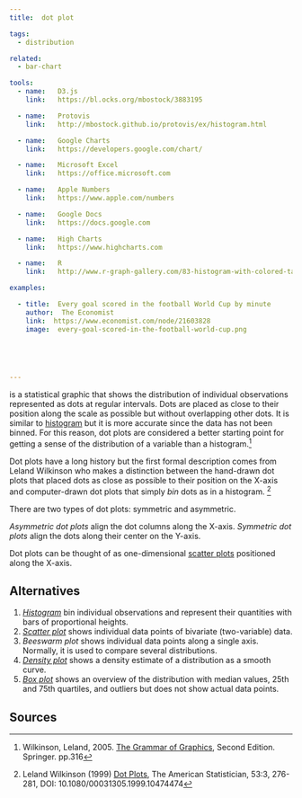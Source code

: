 ```yaml
---
title:  dot plot

tags: 
  - distribution

related:
  - bar-chart

tools:
  - name:   D3.js
    link:   https://bl.ocks.org/mbostock/3883195

  - name:   Protovis
    link:   http://mbostock.github.io/protovis/ex/histogram.html

  - name:   Google Charts
    link:   https://developers.google.com/chart/

  - name:   Microsoft Excel
    link:   https://office.microsoft.com

  - name:   Apple Numbers
    link:   https://www.apple.com/numbers

  - name:   Google Docs
    link:   https://docs.google.com

  - name:   High Charts
    link:   https://www.highcharts.com

  - name:   R
    link:   http://www.r-graph-gallery.com/83-histogram-with-colored-tail/

examples:

  - title:  Every goal scored in the football World Cup by minute
    author:  The Economist
    link:  https://www.economist.com/node/21603828
    image:  every-goal-scored-in-the-football-world-cup.png



 

---
```

is a statistical graphic that shows the distribution of individual observations represented as dots at regular intervals. Dots are placed as close to their position along the scale as possible but without overlapping other dots. It is similar to [histogram](/histogram) but it is more accurate since the data has not been binned. For this reason, dot plots are considered a better starting point for getting a sense of the distribution of a variable than a histogram.[^wilkinson]

<!--more-->
Dot plots have a long history but the first formal description comes from Leland Wilkinson who makes a distinction between the hand-drawn dot plots that placed dots as close as possible to their position on the X-axis and computer-drawn dot plots that simply *bin* dots as in a histogram. [^wilkinson1]

There are two types of dot plots: symmetric and asymmetric.

*Asymmetric dot plots* align the dot columns along the X-axis.
*Symmetric dot plots* align the dots along their center on the Y-axis.

Dot plots can be thought of as one-dimensional [scatter plots](/scatter-plot) positioned along the X-axis.

## Alternatives

1. [*Histogram*](/histogram) bin individual observations and represent their quantities with bars of proportional heights.
2. [*Scatter plot*](/scatter-plot) shows individual data points of bivariate (two-variable) data.
3. *Beeswarm plot* shows individual data points along a single axis. Normally, it is used to compare several distributions.
4. [*Density plot*](/density-plot) shows a density estimate of a distribution as a smooth curve.
5. [*Box plot*](/box-plot) shows an overview of the distribution with median values, 25th and 75th quartiles, and outliers but does not show actual data points. 


## Sources
[^wilkinson]:  Wilkinson, Leland, 2005. [The Grammar of Graphics](https://www.cs.uic.edu/~wilkinson/TheGrammarOfGraphics/GOG.html), Second Edition. Springer. pp.316
[^wilkinson1]: Leland Wilkinson (1999) [Dot Plots](https://www.cs.uic.edu/~wilkinson/Publications/dotplots.pdf), The American Statistician, 53:3, 276-281, DOI: 10.1080/00031305.1999.10474474 
